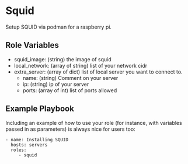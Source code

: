Squid
=========

Setup SQUID via podman for a raspberry pi.

Role Variables
--------------

- squid_image: (string) the image of squid
- local_network: (array of string) list of your network cidr
- extra_server: (array of dict) list of local server you want to connect to.
   - name: (string) Comment on your server
   - ip: (string) ip of your server
   - ports: (array of int) list of ports allowed

Example Playbook
----------------

Including an example of how to use your role (for instance, with variables passed in as parameters) is always nice for users too:

    - name: Installing SQUID
      hosts: servers
      roles:
         - squid

